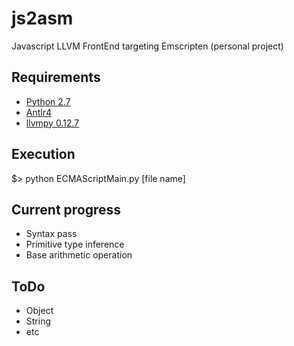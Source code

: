 # js2asm
Javascript LLVM FrontEnd targeting Emscripten (personal project)

## Requirements
* [Python 2.7](http://https://www.python.org/download/releases/2.7/)
* [Antlr4](http://http://www.antlr.org/)
* [llvmpy 0.12.7](http://www.llvmpy.org/)

## Execution
$> python ECMAScriptMain.py [file name]

## Current progress
* Syntax pass
* Primitive type inference
* Base arithmetic operation

## ToDo
* Object
* String
* etc
